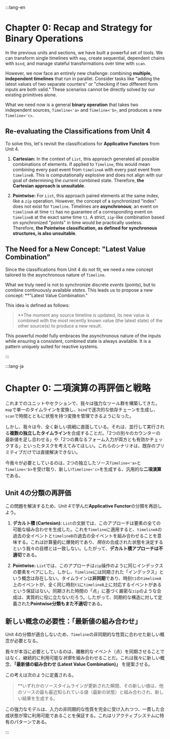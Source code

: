 :::lang-en

# Chapter 0: Recap and Strategy for Binary Operations

In the previous units and sections, we have built a powerful set of tools. We can transform single timelines with `map`, create sequential, dependent chains with `bind`, and manage stateful transformations over time with `scan`.

However, we now face an entirely new challenge: combining **multiple, independent timelines** that run in parallel. Consider tasks like "adding the latest values of two separate counters" or "checking if two different form inputs are both valid." These scenarios cannot be directly solved by our existing primitives alone.

What we need now is a general **binary operation** that takes two independent sources, `Timeline<'a>` and `Timeline<'b>`, and produces a new `Timeline<'c>`.

## Re-evaluating the Classifications from Unit 4

To solve this, let's revisit the classifications for  **Applicative Functors**  from Unit 4.

1.  **Cartesian:** In the context of `List`, this approach generated all possible combinations of elements. If applied to `Timeline`, this would mean combining every past event from `timelineA` with every past event from `timelineB`. This is computationally explosive and does not align with our goal of determining the *current* combined state. Therefore, **the Cartesian approach is unsuitable**.

2.  **Pointwise:** For `List`, this approach paired elements at the same index, like a `zip` operation. However, the concept of a synchronized "index" does not exist for `Timeline`. Timelines are **asynchronous**; an event on `timelineA` at time `t1` has no guarantee of a corresponding event on `timelineB` at the exact same time `t1`. A strict, `zip`-like combination based on synchronized "points" in time would be practically useless. Therefore, **the Pointwise classification, as defined for synchronous structures, is also unsuitable**.

## The Need for a New Concept: "Latest Value Combination"

Since the classifications from Unit 4 do not fit, we need a new concept tailored to the asynchronous nature of `Timeline`.

What we truly need is not to synchronize discrete *events* (points), but to combine continuously available *states*. This leads us to propose a new concept: **"Latest Value Combination."

This idea is defined as follows:

> **The moment any source timeline is updated, its new value is combined with the most recently known value (the latest state) of the other source(s) to produce a new result.

This powerful model fully embraces the asynchronous nature of the inputs while ensuring a consistent, combined state is always available. It is a pattern uniquely suited for reactive systems.

:::

:::lang-ja

# Chapter 0: 二項演算の再評価と戦略

これまでのユニットやセクションで、我々は強力なツール群を構築してきた。`map`で単一のタイムラインを変換し、`bind`で逐次的な依存チェーンを生成し、`scan`で時間とともに状態を持つ変換を管理できるようになった。

しかし、我々は今、全く新しい挑戦に直面している。それは、並行して実行される**複数の独立したタイムライン**を合成することだ。「2つの別々のカウンターの最新値を足し合わせる」や「2つの異なるフォーム入力が両方とも有効かチェックする」といったタスクを考えてみてほしい。これらのシナリオは、既存のプリミティブだけでは直接解決できない。

今我々が必要としているのは、2つの独立したソース`Timeline<'a>`と`Timeline<'b>`を受け取り、新しい`Timeline<'c>`を生成する、汎用的な**二項演算**である。

## Unit 4の分類の再評価

この問題を解決するため、Unit 4で学んだ**Applicative Functor**の分類を再訪しよう。

1.  **デカルト積 (Cartesian):** `List`の文脈では、このアプローチは要素の全ての可能な組み合わせを生成した。これを`Timeline`に適用すると、`timelineA`の過去の全イベントと`timelineB`の過去の全イベントを組み合わせることを意味する。これは計算量的に爆発的であり、*現在*の合成された状態を決定するという我々の目標とは一致しない。したがって、**デカルト積アプローチは不適切**である。

2.  **Pointwise:** `List`では、このアプローチは`zip`操作のように同じインデックスの要素をペアにした。しかし、`Timeline`には同期された「インデックス」という概念は存在しない。タイムラインは**非同期**であり、時刻`t1`の`timelineA`上のイベントが、全く同じ時刻`t1`に`timelineB`上に対応するイベントがあるという保証はない。同期された時間の「点」に基づく厳密な`zip`のような合成は、実質的に役に立たないだろう。したがって、同期的な構造に対して定義された**Pointwise分類もまた不適切**である。

## 新しい概念の必要性：「最新値の組み合わせ」

Unit 4の分類が適合しないため、`Timeline`の非同期的な性質に合わせた新しい概念が必要となる。

我々が本当に必要としているのは、離散的な*イベント*（点）を同期させることではなく、継続的に利用可能な*状態*を組み合わせることだ。これは我々に新しい概念、**「最新値の組み合わせ (Latest Value Combination)」** を提案させる。

この考えは次のように定義される。

> **いずれかのソースタイムラインが更新された瞬間、その新しい値は、他のソースの最も最近知られている値（最新の状態）と組み合わされ、新しい結果を生成する。

この強力なモデルは、入力の非同期的な性質を完全に受け入れつつ、一貫した合成状態が常に利用可能であることを保証する。これはリアクティブシステムに特有のパターンである。

:::
